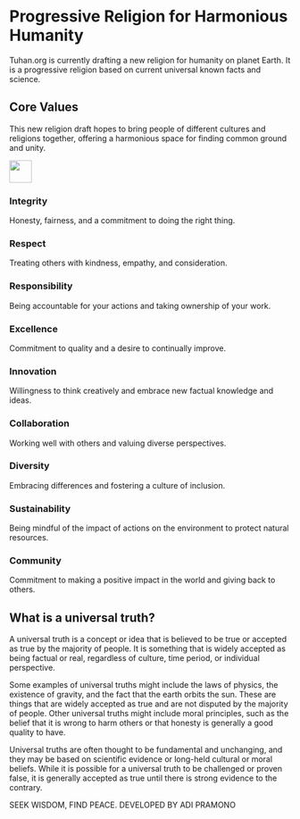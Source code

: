 # Progressive Religion for Harmonious Humanity
Tuhan.org is currently drafting a new religion for humanity on planet Earth. It is a progressive religion based on current universal known facts and science.

## Core Values
This new religion draft hopes to bring people of different cultures and religions together, offering a harmonious space for finding common ground and unity.

<img src="https://tuhan.org/wp-content/uploads/2022/12/integrity.svg" width="40px">

### Integrity
Honesty, fairness, and a commitment to doing the right thing.

### Respect
Treating others with kindness, empathy, and consideration.

### Responsibility
Being accountable for your actions and taking ownership of your work.

### Excellence
Commitment to quality and a desire to continually improve.

### Innovation
Willingness to think creatively and embrace new factual knowledge and ideas.

### Collaboration
Working well with others and valuing diverse perspectives.

### Diversity
Embracing differences and fostering a culture of inclusion.

### Sustainability
Being mindful of the impact of actions on the environment to protect natural resources.

### Community
Commitment to making a positive impact in the world and giving back to others.

## What is a universal truth?
A universal truth is a concept or idea that is believed to be true or accepted as true by the majority of people. It is something that is widely accepted as being factual or real, regardless of culture, time period, or individual perspective.

Some examples of universal truths might include the laws of physics, the existence of gravity, and the fact that the earth orbits the sun. These are things that are widely accepted as true and are not disputed by the majority of people. Other universal truths might include moral principles, such as the belief that it is wrong to harm others or that honesty is generally a good quality to have.

Universal truths are often thought to be fundamental and unchanging, and they may be based on scientific evidence or long-held cultural or moral beliefs. While it is possible for a universal truth to be challenged or proven false, it is generally accepted as true until there is strong evidence to the contrary.

SEEK WISDOM, FIND PEACE.
DEVELOPED BY ADI PRAMONO
